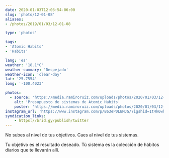 ```yaml
---
date: 2020-01-03T12:03:54-06:00
slug: 'photo/12-01-08'
aliases:
- /photos/2019/01/03/12-01-08

type: 'photos'

tags:
- 'Atomic Habits'
- 'Habits'

lang: 'es'
weather: '18.1°C'
weather-summary: 'Despejado'
weather-icon: 'clear-day'
lat: '25.7554'
long: '-100.4023'

photos:
  - source: 'https://media.ramiroruiz.com/uploads/photos/2020/01/03/12-01-08/systems-quote-from-atomic-habits.jpg'
    alt: 'Presupuesto de sistemas de Atomic Habits'
    poster: 'https://media.ramiroruiz.com/uploads/photos/2020/01/03/12-01-08/poster.'
instagram_url: 'https://www.instagram.com/p/B63eP0LBMJG/?igshid=1t4k6whrav8s0'
syndication_links:
    - https://brid.gy/publish/twitter
---
```

No subes al nivel de tus objetivos.  Caes al nivel de tus sistemas.

Tu objetivo es el resultado deseado.  Tú sistema es la colección de hábitos diarios que te llevarán allí.

 